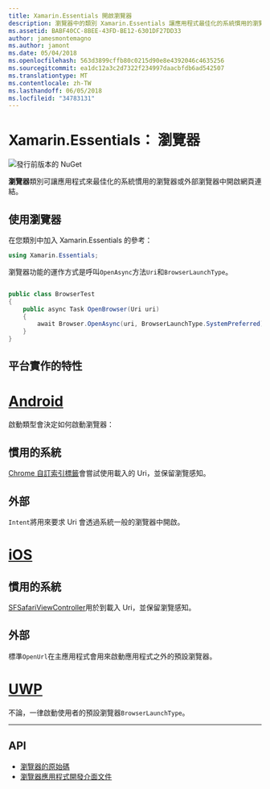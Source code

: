 ```yaml
---
title: Xamarin.Essentials 開啟瀏覽器
description: 瀏覽器中的類別 Xamarin.Essentials 讓應用程式最佳化的系統慣用的瀏覽器或外部瀏覽器中開啟網頁連結。
ms.assetid: BABF40CC-8BEE-43FD-BE12-6301DF27DD33
author: jamesmontemagno
ms.author: jamont
ms.date: 05/04/2018
ms.openlocfilehash: 563d3899cffb80c0215d90e8e4392046c4635256
ms.sourcegitcommit: ea1dc12a3c2d7322f234997daacbfdb6ad542507
ms.translationtype: MT
ms.contentlocale: zh-TW
ms.lasthandoff: 06/05/2018
ms.locfileid: "34783131"
---
```

# <a name="xamarinessentials-browser"></a>Xamarin.Essentials： 瀏覽器

![發行前版本的 NuGet](~/media/shared/pre-release.png)

**瀏覽器**類別可讓應用程式來最佳化的系統慣用的瀏覽器或外部瀏覽器中開啟網頁連結。

## <a name="using-browser"></a>使用瀏覽器

在您類別中加入 Xamarin.Essentials 的參考：

```csharp
using Xamarin.Essentials;
```

瀏覽器功能的運作方式是呼叫`OpenAsync`方法`Uri`和`BrowserLaunchType`。

```csharp

public class BrowserTest
{
    public async Task OpenBrowser(Uri uri)
    {
        await Browser.OpenAsync(uri, BrowserLaunchType.SystemPreferred);
    }
}
```

## <a name="platform-implementation-specifics"></a>平台實作的特性

# <a name="androidtabandroid"></a>[Android](#tab/android)

啟動類型會決定如何啟動瀏覽器：

## <a name="system-preferred"></a>慣用的系統

[Chrome 自訂索引標籤](https://developer.chrome.com/multidevice/android/customtabs)會嘗試使用載入的 Uri，並保留瀏覽感知。

## <a name="external"></a>外部

`Intent`將用來要求 Uri 會透過系統一般的瀏覽器中開啟。

# <a name="iostabios"></a>[iOS](#tab/ios)

## <a name="system-preferred"></a>慣用的系統

[SFSafariViewController](https://developer.xamarin.com/api/type/SafariServices.SFSafariViewController/)用於到載入 Uri，並保留瀏覽感知。

## <a name="external"></a>外部

標準`OpenUrl`在主應用程式會用來啟動應用程式之外的預設瀏覽器。

# <a name="uwptabuwp"></a>[UWP](#tab/uwp)

不論，一律啟動使用者的預設瀏覽器`BrowserLaunchType`。

--------------

## <a name="api"></a>API

- [瀏覽器的原始碼](https://github.com/xamarin/Essentials/tree/master/Xamarin.Essentials/Browser)
- [瀏覽器應用程式開發介面文件](xref:Xamarin.Essentials.Browser)
